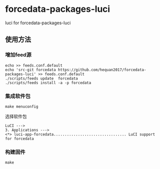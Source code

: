 # forcedata-packages-luci
luci for forcedata-packages-luci

## 使用方法

### 增加feed源

```shell
echo >> feeds.conf.default
echo 'src-git forcedata https://github.com/hequan2017/forcedata-packages-luci' >> feeds.conf.default
./scripts/feeds update  forcedata
./scripts/feeds install -a -p forcedata
```

### 集成软件包

```shell
make menuconfig
```

选择软件包
```plain
LuCI --->
3. Applications --->
<*> luci-app-forcedata................................. LuCI support for forcedata
```

### 构建固件
```shell
make
```